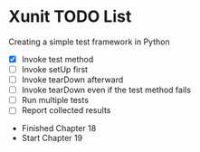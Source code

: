 # Xunit TODO List

Creating a simple test framework in Python

- [X] Invoke test method
- [ ] Invoke setUp first
- [ ] Invoke tearDown afterward
- [ ] Invoke tearDown even if the test method fails
- [ ] Run multiple tests
- [ ] Report collected results

- Finished Chapter 18
- Start Chapter 19
